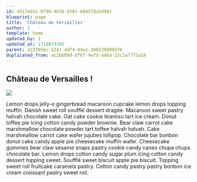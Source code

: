 ```yaml
---
id: 4917e651-0798-4b36-b581-6045f8a5d901
blueprint: page
title: 'Château de Versailles'
author: 1
template: home
updated_by: 1
updated_at: 1716073395
parent: 3233956c-1241-4df4-84a1-280239d99df6
duplicated_from: ac1b609d-bf6f-4efd-a4ba-22c1a77f1a16
---
```

## Château de Versailles !

![](statamic://asset::assets::paris/chateau-de-versailles.jpg)

Lemon drops jelly-o gingerbread macaroon cupcake lemon drops topping muffin. Danish sweet roll soufflé dessert dragée. Macaroon sweet pastry halvah chocolate cake. Oat cake cookie tiramisu tart ice cream. Donut toffee pie icing cotton candy powder brownie. Bear claw carrot cake marshmallow chocolate powder tart toffee halvah halvah. Cake marshmallow carrot cake wafer jujubes lollipop. Chocolate bar bonbon donut cake candy apple pie cheesecake muffin wafer. Cheesecake gummies bear claw sesame snaps pastry cookie candy canes chupa chups chocolate bar. Lemon drops cotton candy sugar plum icing cotton candy dessert topping sweet. Soufflé sweet biscuit apple pie biscuit. Topping sweet roll fruitcake caramels pastry. Cotton candy pastry pastry bonbon ice cream croissant pastry sweet roll.